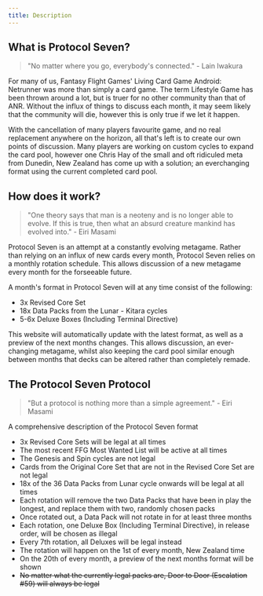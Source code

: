 ```yaml
---
title: Description
---
```


## What is Protocol Seven?
> "No matter where you go, everybody's connected." - Lain Iwakura

For many of us, Fantasy Flight Games' Living Card Game Android: Netrunner was more than simply a card game. The term Lifestyle Game has been thrown around a lot, but is truer for no other community than that of ANR. Without the influx of things to discuss each month, it may seem likely that the community will die, however this is only true if we let it happen.

With the cancellation of many players favourite game, and no real replacement anywhere on the horizon, all that's left is to create our own points of discussion. Many players are working on custom cycles to expand the card pool, however one Chris Hay of the small and oft ridiculed meta from Dunedin, New Zealand has come up with a solution; an everchanging format using the current completed card pool.

## How does it work?
> "One theory says that man is a neoteny and is no longer able to evolve. If this is true, then what an absurd creature mankind has evolved into." - Eiri Masami

Protocol Seven is an attempt at a constantly evolving metagame. Rather than relying on an influx of new cards every month, Protocol Seven relies on a monthly rotation schedule. This allows discussion of a new metagame every month for the forseeable future.

A month's format in Protocol Seven will at any time consist of the following:

* 3x Revised Core Set
* 18x Data Packs from the Lunar - Kitara cycles
* 5-6x Deluxe Boxes (Including Terminal Directive)

This website will automatically update with the latest format, as well as a preview of the next months changes. This allows discussion, an ever-changing metagame, whilst also keeping the card pool similar enough between months that decks can be altered rather than completely remade.

## The Protocol Seven Protocol
> "But a protocol is nothing more than a simple agreement." - Eiri Masami

A comprehensive description of the Protocol Seven format

* 3x Revised Core Sets will be legal at all times
* The most recent FFG Most Wanted List will be active at all times
* The Genesis and Spin cycles are not legal
* Cards from the Original Core Set that are not in the Revised Core Set are not legal
* 18x of the 36 Data Packs from Lunar cycle onwards will be legal at all times
* Each rotation will remove the two Data Packs that have been in play the longest, and replace them with two, randomly chosen packs
* Once rotated out, a Data Pack will not rotate in for at least three months
* Each rotation, one Deluxe Box (Including Terminal Directive), in release order, will be chosen as illegal
* Every 7th rotation, all Deluxes will be legal instead
* The rotation will happen on the 1st of every month, New Zealand time
* On the 20th of every month, a preview of the next months format will be shown
* ~~No matter what the currently legal packs are, Door to Door (Escalation #59) will always be legal~~
